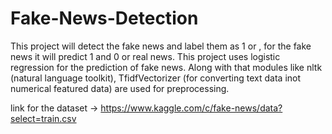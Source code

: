 # Fake-News-Detection

This project will detect the fake news and label them as 1 or , for the fake news it will predict 1 and 0 or real news. This project uses logistic regression for the prediction of fake news. Along with that modules like nltk (natural language toolkit), TfidfVectorizer (for converting text data inot numerical featured data) are used for preprocessing. 

link for the dataset -> https://www.kaggle.com/c/fake-news/data?select=train.csv
